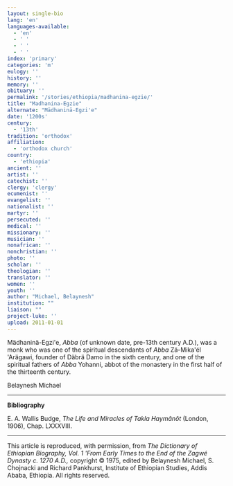 ```yaml
---
layout: single-bio
lang: 'en'
languages-available:
  - 'en'
  - ' '
  - ' '
  - ' '
index: 'primary'
categories: 'm'
eulogy: ''
history: ''
memory: ''
obituary: ''
permalink: '/stories/ethiopia/madhanina-egzie/'
title: "Madhanina-Egzie"
alternate: "Mädhaninä-Egzi'e"
date: '1200s'
century:
  - '13th'
tradition: 'orthodox'
affiliation:
  - 'orthodox church'
country:
  - 'ethiopia'
ancient: ''
artist: ''
catechist: ''
clergy: 'clergy'
ecumenist: ''
evangelist: ''
nationalist: ''
martyr: ''
persecuted: ''
medical: ''
missionary: ''
musician: ''
nonafrican: ''
nonchristian: ''
photo: ''
scholar: ''
theologian: ''
translator: ''
women: ''
youth: ''
author: "Michael, Belaynesh"
institution: ""
liaison: ""
project-luke: ''
upload: 2011-01-01
---
```




M&auml;dhanin&auml;-Egzi'e, *Abba* (of unknown date, pre-13th century A.D.), was a monk who was one of the spiritual descendants of *Abba* Zä-Mika'él 'Arägawi, founder of Däbrä Damo in the sixth century, and one of the spiritual fathers of *Abba* Yohanni, abbot of the monastery in the first half of the thirteenth century.

Belaynesh Michael

---

**Bibliography**

E. A. Wallis Budge, *The Life and Miracles of Takla Haymânôt* (London, 1906), Chap. LXXXVIII.

---

This article is reproduced, with permission, from *The Dictionary of Ethiopian Biography, Vol. 1 'From Early Times to the End of the Zagwé Dynasty c. 1270 A.D.,* copyright &copy; 1975, edited by Belaynesh Michael, S. Chojnacki and Richard Pankhurst, Institute of Ethiopian Studies, Addis Ababa, Ethiopia.  All rights reserved.
